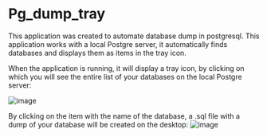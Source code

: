 # Pg_dump_tray
This application was created to automate database dump in postgresql. This application works with a local Postgre server, it automatically finds databases and displays them as items in the tray icon.

When the application is running, it will display a tray icon, by clicking on which you will see the entire list of your databases on the local Postgre server:

![image](https://github.com/VariableNi/Pg_dump_tray/assets/112205692/d6ac2987-4958-43db-af80-832892aa00de)

By clicking on the item with the name of the database, a .sql file with a dump of your database will be created on the desktop:
![image](https://github.com/VariableNi/Pg_dump_tray/assets/112205692/0caf48be-b5d1-4eb4-ba26-b280cea5051b)
